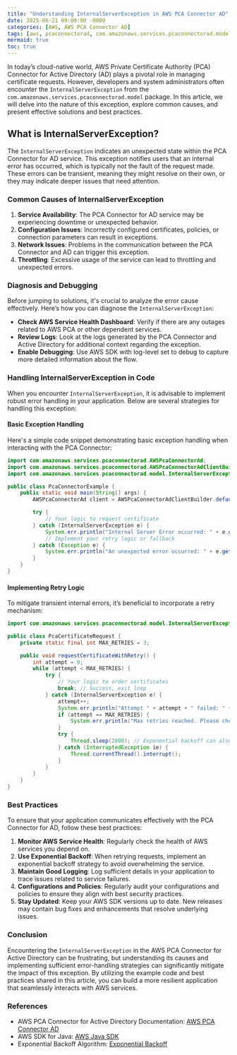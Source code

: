 ```yaml
---
title: "Understanding InternalServerException in AWS PCA Connector AD"
date: 2025-06-21 09:00:00 -0000
categories: [AWS, AWS PCA Connector AD]
tags: [aws, pcaconnectorad, com.amazonaws.services.pcaconnectorad.model]
mermaid: true
toc: true
---
```



In today’s cloud-native world, AWS Private Certificate Authority (PCA) Connector for Active Directory (AD) plays a pivotal role in managing certificate requests. However, developers and system administrators often encounter the `InternalServerException` from the `com.amazonaws.services.pcaconnectorad.model` package. In this article, we will delve into the nature of this exception, explore common causes, and present effective solutions and best practices.

## What is InternalServerException?

The `InternalServerException` indicates an unexpected state within the PCA Connector for AD service. This exception notifies users that an internal error has occurred, which is typically not the fault of the request made. These errors can be transient, meaning they might resolve on their own, or they may indicate deeper issues that need attention.

### Common Causes of InternalServerException

1. **Service Availability**: The PCA Connector for AD service may be experiencing downtime or unexpected behavior.
2. **Configuration Issues**: Incorrectly configured certificates, policies, or connection parameters can result in exceptions.
3. **Network Issues**: Problems in the communication between the PCA Connector and AD can trigger this exception.
4. **Throttling**: Excessive usage of the service can lead to throttling and unexpected errors.

### Diagnosis and Debugging

Before jumping to solutions, it's crucial to analyze the error cause effectively. Here’s how you can diagnose the `InternalServerException`:

- **Check AWS Service Health Dashboard**: Verify if there are any outages related to AWS PCA or other dependent services.
- **Review Logs**: Look at the logs generated by the PCA Connector and Active Directory for additional context regarding the exception.
- **Enable Debugging**: Use AWS SDK with log-level set to debug to capture more detailed information about the flow.

### Handling InternalServerException in Code

When you encounter `InternalServerException`, it is advisable to implement robust error handling in your application. Below are several strategies for handling this exception:

#### Basic Exception Handling

Here's a simple code snippet demonstrating basic exception handling when interacting with the PCA Connector:

```java
import com.amazonaws.services.pcaconnectorad.AWSPcaConnectorAd;
import com.amazonaws.services.pcaconnectorad.AWSPcaConnectorAdClientBuilder;
import com.amazonaws.services.pcaconnectorad.model.InternalServerException;

public class PcaConnectorExample {
    public static void main(String[] args) {
        AWSPcaConnectorAd client = AWSPcaConnectorAdClientBuilder.defaultClient();

        try {
            // Your logic to request certificate
        } catch (InternalServerException e) {
            System.err.println("Internal Server Error occurred: " + e.getMessage());
            // Implement your retry logic or fallback
        } catch (Exception e) {
            System.err.println("An unexpected error occurred: " + e.getMessage());
        }
    }
}
```

#### Implementing Retry Logic

To mitigate transient internal errors, it’s beneficial to incorporate a retry mechanism:

```java
import com.amazonaws.services.pcaconnectorad.model.InternalServerException;

public class PcaCertificateRequest {
    private static final int MAX_RETRIES = 3;

    public void requestCertificateWithRetry() {
        int attempt = 0;
        while (attempt < MAX_RETRIES) {
            try {
                // Your logic to order certificates
                break; // Success, exit loop
            } catch (InternalServerException e) {
                attempt++;
                System.err.println("Attempt " + attempt + " failed: " + e.getMessage());
                if (attempt == MAX_RETRIES) {
                    System.err.println("Max retries reached. Please check the service status or your configuration.");
                }
                try {
                    Thread.sleep(2000); // Exponential backoff can also be implemented
                } catch (InterruptedException ie) {
                    Thread.currentThread().interrupt();
                }
            }
        }
    }
}
```

### Best Practices

To ensure that your application communicates effectively with the PCA Connector for AD, follow these best practices:

1. **Monitor AWS Service Health**: Regularly check the health of AWS services you depend on.
2. **Use Exponential Backoff**: When retrying requests, implement an exponential backoff strategy to avoid overwhelming the service.
3. **Maintain Good Logging**: Log sufficient details in your application to trace issues related to service failures.
4. **Configurations and Policies**: Regularly audit your configurations and policies to ensure they align with best security practices.
5. **Stay Updated**: Keep your AWS SDK versions up to date. New releases may contain bug fixes and enhancements that resolve underlying issues.

### Conclusion

Encountering the `InternalServerException` in the AWS PCA Connector for Active Directory can be frustrating, but understanding its causes and implementing sufficient error-handling strategies can significantly mitigate the impact of this exception. By utilizing the example code and best practices shared in this article, you can build a more resilient application that seamlessly interacts with AWS services.

### References

- AWS PCA Connector for Active Directory Documentation: [AWS PCA Connector AD](https://docs.aws.amazon.com/pca-connector-ad/latest/userguide/what-is.html)
- AWS SDK for Java: [AWS Java SDK](https://aws.amazon.com/sdk-for-java/)
- Exponential Backoff Algorithm: [Exponential Backoff](https://en.wikipedia.org/wiki/Exponential_backoff)